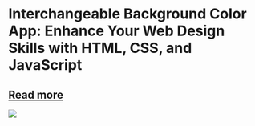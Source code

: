 # Interchangeable Background Color App: Enhance Your Web Design Skills with HTML, CSS, and JavaScript
## <a href="https://appscweb.com/interchangeable-background-color-app-html-css-js/">Read more</a>
<img src="https://appscweb.com/wp-content/uploads/2024/10/Interchangeable-Background-Color-App.jpg">

